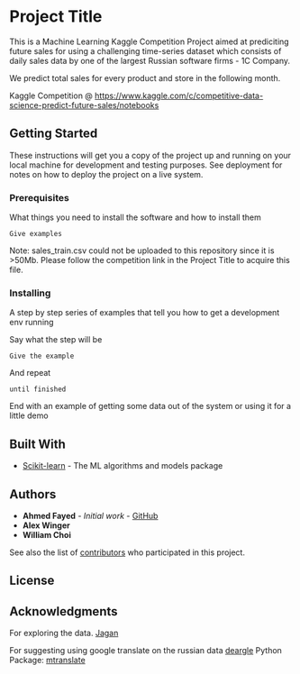 # Project Title
This is a Machine Learning Kaggle Competition Project aimed at prediciting future sales for using a challenging time-series dataset which consists of daily sales data by one of the largest Russian software firms - 1C Company. 

We predict total sales for every product and store in the following month.

Kaggle Competition @ https://www.kaggle.com/c/competitive-data-science-predict-future-sales/notebooks
## Getting Started

These instructions will get you a copy of the project up and running on your local machine for development and testing purposes. See deployment for notes on how to deploy the project on a live system.

### Prerequisites

What things you need to install the software and how to install them

```
Give examples
```
Note: sales_train.csv could not be uploaded to this repository since it is >50Mb. Please follow the competition link in the Project Title to acquire this file.

### Installing

A step by step series of examples that tell you how to get a development env running

Say what the step will be

```
Give the example
```

And repeat

```
until finished
```

End with an example of getting some data out of the system or using it for a little demo

## Built With

* [Scikit-learn](https://scikit-learn.org/stable/getting_started.html) - The ML algorithms and models package

## Authors

* **Ahmed Fayed** - *Initial work* - [GitHub](https://github.com/adfayed)
* **Alex Winger** 
* **William Choi** 

See also the list of [contributors](https://github.com/adfayed/predict-future-sales-kaggle/contributors) who participated in this project.

## License


## Acknowledgments
For exploring the data. [Jagan](https://www.kaggle.com/jagangupta)

For suggesting using google translate on the russian data [deargle](https://www.kaggle.com/deargle) Python Package: [mtranslate](https://pypi.org/project/mtranslate/)

